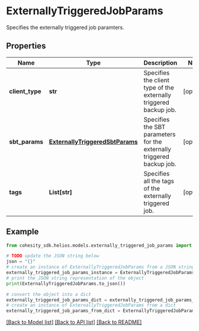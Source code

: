 # ExternallyTriggeredJobParams

Specifies the externally triggered job paramters.

## Properties

Name | Type | Description | Notes
------------ | ------------- | ------------- | -------------
**client_type** | **str** | Specifies the client type of the externally triggered backup job. | [optional] 
**sbt_params** | [**ExternallyTriggeredSbtParams**](ExternallyTriggeredSbtParams.md) | Specifies the SBT parameters for the externally triggered backup job. | [optional] 
**tags** | **List[str]** | Specifies all the tags of the externally triggered job. | [optional] 

## Example

```python
from cohesity_sdk.helios.models.externally_triggered_job_params import ExternallyTriggeredJobParams

# TODO update the JSON string below
json = "{}"
# create an instance of ExternallyTriggeredJobParams from a JSON string
externally_triggered_job_params_instance = ExternallyTriggeredJobParams.from_json(json)
# print the JSON string representation of the object
print(ExternallyTriggeredJobParams.to_json())

# convert the object into a dict
externally_triggered_job_params_dict = externally_triggered_job_params_instance.to_dict()
# create an instance of ExternallyTriggeredJobParams from a dict
externally_triggered_job_params_from_dict = ExternallyTriggeredJobParams.from_dict(externally_triggered_job_params_dict)
```
[[Back to Model list]](../README.md#documentation-for-models) [[Back to API list]](../README.md#documentation-for-api-endpoints) [[Back to README]](../README.md)



